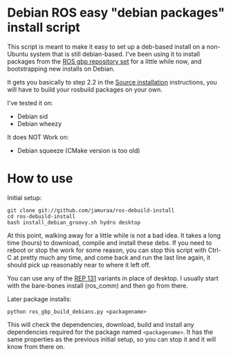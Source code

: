 # Debian ROS easy "debian packages" install script

This script is meant to make it easy to set up a deb-based install on a non-Ubuntu system that is still debian-based.  I've been using it to install packages from the [ROS gbp repository set][1] for a little while now, and bootstrapping new installs on Debian.

It gets you basically to step 2.2 in the [Source installation][3] instructions, you will have to build your rosbuild packages
on your own.

[1]: https://github.com/ros-gbp

I've tested it on:

 * Debian sid
 * Debian wheezy

It does NOT Work on:

 * Debian squeeze (CMake version is too old)

[3]: http://ros.org/wiki/hydro/Installation/Source#Build_the_rosbuild_Packages

# How to use

Initial setup:

    git clone git://github.com/jamuraa/ros-debuild-install
    cd ros-debuild-install
    bash install_debian_groovy.sh hydro desktop

At this point, walking away for a little while is not a bad idea.  It takes a long time (hours) to download, compile and install these debs.  If you need to reboot or stop the work for some reason, you can stop this script with Ctrl-C at pretty much any time, and come back and run the last line again, it should pick up reasonably near to where it left off.

You can use any of the [REP 131][2] variants in place of desktop.  I usually start with the bare-bones install (ros\_comm) and then go from there.

[2]: http://ros.org/reps/rep-0131.html#variants

Later package installs:

    python ros_gbp_build_debians.py <packagename>

This will check the dependencies, download, build and install any dependencies required for the package named `<packagename>`.
It has the same properties as the previous initial setup, so you can stop it and it will know from there on.

